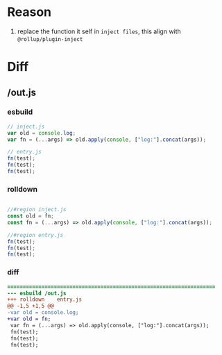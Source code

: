 # Reason
1. replace the function it self in `inject files`, this align with `@rollup/plugin-inject`
# Diff
## /out.js
### esbuild
```js
// inject.js
var old = console.log;
var fn = (...args) => old.apply(console, ["log:"].concat(args));

// entry.js
fn(test);
fn(test);
fn(test);
```
### rolldown
```js

//#region inject.js
const old = fn;
const fn = (...args) => old.apply(console, ["log:"].concat(args));

//#region entry.js
fn(test);
fn(test);
fn(test);

```
### diff
```diff
===================================================================
--- esbuild	/out.js
+++ rolldown	entry.js
@@ -1,5 +1,5 @@
-var old = console.log;
+var old = fn;
 var fn = (...args) => old.apply(console, ["log:"].concat(args));
 fn(test);
 fn(test);
 fn(test);

```